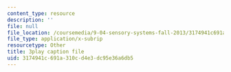 ```yaml
---
content_type: resource
description: ''
file: null
file_location: /coursemedia/9-04-sensory-systems-fall-2013/3174941c691a310cd4e3dc95e36a6db5_qubzQvNNaLI.srt
file_type: application/x-subrip
resourcetype: Other
title: 3play caption file
uid: 3174941c-691a-310c-d4e3-dc95e36a6db5
---
```

